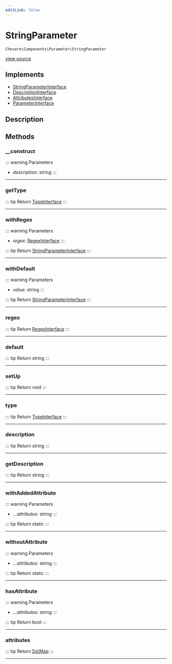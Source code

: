 ```yaml
---
editLink: false
---
```


# StringParameter

`Chevere\Components\Parameter\StringParameter`

[view source](https://github.com/chevere/chevere/blob/main/src/Chevere/Components/Parameter/StringParameter.php)

## Implements

- [StringParameterInterface](../../Interfaces/Parameter/StringParameterInterface.md)
- [DescriptionInterface](../../Interfaces/Common/DescriptionInterface.md)
- [AttributesInterface](../../Interfaces/Common/AttributesInterface.md)
- [ParameterInterface](../../Interfaces/Parameter/ParameterInterface.md)

## Description



## Methods

### __construct

::: warning Parameters
- *description*: string
:::

---

### getType

::: tip Return
[TypeInterface](../../Interfaces/Type/TypeInterface.md)
:::

---

### withRegex

::: warning Parameters
- *regex*: [RegexInterface](../../Interfaces/Regex/RegexInterface.md)
:::

::: tip Return
[StringParameterInterface](../../Interfaces/Parameter/StringParameterInterface.md)
:::

---

### withDefault

::: warning Parameters
- *value*: string
:::

::: tip Return
[StringParameterInterface](../../Interfaces/Parameter/StringParameterInterface.md)
:::

---

### regex

::: tip Return
[RegexInterface](../../Interfaces/Regex/RegexInterface.md)
:::

---

### default

::: tip Return
string
:::

---

### setUp

::: tip Return
void
:::

---

### type

::: tip Return
[TypeInterface](../../Interfaces/Type/TypeInterface.md)
:::

---

### description

::: tip Return
string
:::

---

### getDescription

::: tip Return
string
:::

---

### withAddedAttribute

::: warning Parameters
- *...attributes*: string
:::

::: tip Return
static
:::

---

### withoutAttribute

::: warning Parameters
- *...attributes*: string
:::

::: tip Return
static
:::

---

### hasAttribute

::: warning Parameters
- *...attributes*: string
:::

::: tip Return
bool
:::

---

### attributes

::: tip Return
[Ds\Map](https://www.php.net/manual/class.ds\map)
:::

---
